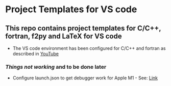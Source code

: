 # Project Templates for VS code

## This repo contains project templates for C/C++, fortran, f2py and LaTeX for VS code

- The VS code environment has been configured for C/C++ and fortran as described in [YouTube](https://www.youtube.com/watch?v=ABKrJuhs-Rc)

### ***Things not working*** and to be done later

- Configure launch.json to get debugger work for Apple M1
        - See: [Link](https://code.visualstudio.com/docs/cpp/config-clang-mac)